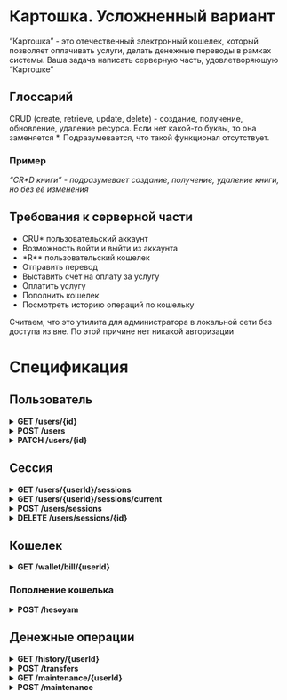 # Картошка. Усложненный вариант

“Картошка” - это отечественный электронный кошелек, который позволяет оплачивать услуги, делать денежные переводы в
рамках системы.
Ваша задача написать серверную часть, удовлетворяющую “Картошке”

## Глоссарий

CRUD (create, retrieve, update, delete) - создание, получение, обновление, удаление ресурса. Если нет какой-то буквы, то
она заменяется \*. Подразумевается, что такой функционал отсутствует.

### Пример

_“CR*D книги” - подразумевает создание, получение, удаление книги, но без её изменения_

## Требования к серверной части

* CRU* пользовательский аккаунт
* Возможность войти и выйти из аккаунта
* \*R** пользовательский кошелек
* Отправить перевод
* Выставить счет на оплату за услугу
* Оплатить услугу
* Пополнить кошелек
* Посмотреть историю операций по кошельку

Считаем, что это утилита для администратора в локальной сети без доступа из вне. По этой причине нет никакой авторизации

# Спецификация

## Пользователь

<details>
<summary><strong>GET /users/{id}</strong></summary>
Возвращает информацию о пользователе по его идентификатору

### Request

#### Parameters

| Свойство | Расположение | Тип    | Описание                   |
|----------|--------------|--------|----------------------------|
| id       | queryParams  | string | идентификатор пользователя |

### Response

| Http code | Описание       |
|-----------|----------------|
| 200       | Успешный вызов |

Пример:

```json
{
  "id": "uuid",
  "walletId": "string",
  "firstName": "string",
  "lastName": "string",
  "fullName": "string", //firstName + ' ' + lastName
  "email": "string",
  "phone": long,
  "registrationDate": "dd-mm-yyyy",
  "lastUpdateDate": "dd-mm-yyyy",
  "age": int
}
```

</details>

<details>
<summary><strong>POST /users</strong></summary>
Регистрирует нового пользователя

### Request

#### Parameters

| Свойство  | Расположение | Тип    | Описание                                                              |
|-----------|--------------|--------|-----------------------------------------------------------------------|
| phone     | body         | long   | Номер телефона  пьльзователя                                          |
| password  | body         | string | Пароль пользователя                                                   |
| firstName | body         | string | Имя пользователя                                                      |
| lastName  | body         | string | Фамилия пользователя                                                  |
| email     | body         | string | Электронная почта пользователя                                        |
| age       | body         | int    | Возраст пользователя. Допустимый возраст регистрации от 18 до 100 лет |

### Response

| Http code | Описание       |
|-----------|----------------|
| 200       | Успешный вызов |

Пример:

```json
{
  "id": "uuid"
}
```

</details>

<details>
<summary><strong>PATCH /users/{id}</strong></summary>
Обновляет информацию о пользователе

### Request

#### Parameters

| Свойство  | Обязательное | Расположение | Тип    | Описание                       |
|-----------|--------------|--------------|--------|--------------------------------|
| id        | да           | queryParams  | string | Идентификатор пользователя     |
| firstName | нет          | body         | string | Имя пользователя               |
| lastName  | нет          | body         | string | Фамилия пользователя           |
| email     | нет          | body         | string | Электронная почта пользователя |

### Response

| Http code | Описание       |
|-----------|----------------|
| 200       | Успешный вызов |

Пример:

```json
{
  "id": "uuid",
  "walletId": "string",
  "firstName": "string",
  "lastName": "string",
  "fullName": "string", //firstName + ' ' + lastName
  "email": "string",
  "phone": long,
  "registrationDate": "dd-mm-yyyy",
  "lastUpdateDate": "dd-mm-yyyy",
  "age": int
}
```

</details>

## Сессия

<details>
<summary><strong>GET /users/{userId}/sessions</strong></summary>
Возвращает информацию сессиях пользователя

### Request

#### Parameters

| Свойство | Расположение | Тип    | Описание                   |
|----------|--------------|--------|----------------------------|
| userId   | queryParams  | string | Идентификатор пользователя |

### Response

| Http code | Описание       |
|-----------|----------------|
| 200       | Успешный вызов |

Пример:

```json
[
  {
    "id": "uuid",
    "userId": "uuid",
    "expirationTime": "dd-mm-yyyy",
    "active": boolean
  },
  {
    ...
  }
]
```

</details>

<details>
<summary><strong>GET /users/{userId}/sessions/current</strong></summary>
Возвращает информацию о текущей сессии пользователя

### Request

#### Parameters

| Свойство | Расположение | Тип    | Описание                   |
|----------|--------------|--------|----------------------------|
| userId   | queryParams  | string | Идентификатор пользователя |

### Response

| Http code | Описание       |
|-----------|----------------|
| 200       | Успешный вызов |

Пример:

```json
{
  "id": "uuid",
  "userId": "uuid",
  "expirationTime": "dd-mm-yyyy",
  "active": boolean
}
```

</details>

<details>
<summary><strong>POST /users/sessions</strong></summary>
Осуществляет вход пользователя в систему. Возможно иметь несколько активных сессий.

### Request

#### Parameters

| Свойство | Расположение | Тип    | Описание                                                |
|----------|--------------|--------|---------------------------------------------------------|
| phone    | body         | long   | Номер телефона пользователя, ассоциируемого с аккаунтом |
| password | body         | string | Пароль пользователя                                     |

### Response

| Http code | Описание       |
|-----------|----------------|
| 200       | Успешный вызов |

Пример:

```json
{
  "id": "uuid",
  "userId": "uuid",
  "token": "string",
  "expirationTime": "dd-mm-yyyy"
}
```

</details>

<details>
<summary><strong>DELETE /users/sessions/{id}</strong></summary>
Удаляет сессию пользователя

### Request

#### Parameters

| Свойство | Расположение | Тип    | Описание                          |
|----------|--------------|--------|-----------------------------------|
| id       | queryParams  | string | Идентификатор сессии пользователя |

### Response

| Http code | Описание       |
|-----------|----------------|
| 200       | Успешный вызов |

Пример:

```json
{
  //empty
}
```

</details>

## Кошелек

<details>
<summary><strong>GET /wallet/bill/{userId}</strong></summary>
Возвращает информацию о счете пользователя

### Request

#### Parameters

| Свойство | Расположение | Тип    | Описание                   |
|----------|--------------|--------|----------------------------|
| userId   | queryParams  | string | Идентификатор пользователя |

### Response

| Http code | Описание       |
|-----------|----------------|
| 200       | Успешный вызов |

Пример:

```json
{
  "id": "uuid",
  "amount": long,
  "lastUpdate": "dd-mm-yyyy"
}
```

</details>

### Пополнение кошелька

<details>
<summary><strong>POST /hesoyam </strong></summary>
Пополняет кошелек

### Request

#### Parameters

| Свойство | Расположение | Тип    | Описание                                                                     |
|----------|--------------|--------|------------------------------------------------------------------------------|
| userId   | body         | string | Идентификатор пользователя                                                   |
| amount   | body         | long   | Количество копеек, зачисляемых на кошелек. Максимальное количество - 1000000 |

### Response

| Http code | Описание       |
|-----------|----------------|
| 200       | Успешный вызов |

Пример:

```json
{
  "userId": "uuid",
  "billId": "uuid",
  "amount": long
}
```

</details>

## Денежные операции

<details>
<summary><strong>GET /history/{userId} </strong></summary>
Возвращает историю операций по кошельку

### Request

#### Parameters

| Свойство | Обязательный | Расположение  | Тип    | Описание                                                                                                                                                                                                                                                                         |
|----------|--------------|---------------|--------|----------------------------------------------------------------------------------------------------------------------------------------------------------------------------------------------------------------------------------------------------------------------------------|
| userId   | да           | queryParams   | string | Идентификатор пользователя                                                                                                                                                                                                                                                       |
| type     | нет          | filter params | enum   | При указании параметра фильтрации возвращает историю, исходя из типа операции. При `type = transfer` возвращаются операции с переводом денежных средств, при `type = payment` возвращаются операции оплаты услуги, `type = refill` возвращаются операции пополнения своего счета |

### Response

| Http code | Описание       |
|-----------|----------------|
| 200       | Успешный вызов |

Пример:

```json
[
  {
    "id": "uuid",
    "userId": "uuid",
    "amount": long,
    "transactionDate": "string",
    "type": "transfer/payment",
    "receiverPhone": long, // optional. Used for type = transfer
    "maintenanceNumber": long, // optional. Used for type = payment,
    "status": "successful"
  }
]
```

</details>

<details>
<summary><strong>POST /transfers </strong></summary>
Денежная транзакция, используемая для оплаты услуги и отправки перевода

### Request

#### Parameters

| Свойство          | Обязательный | Расположение | Тип    | Описание                                                                        |
|-------------------|--------------|--------------|--------|---------------------------------------------------------------------------------|
| userId            | да           | body         | string | Идентификатор отправителя                                                       |
| receiverPhone     | нет          | body         | long   | Номер телефона получателя. Указывается, если не указан maintenanceNumber        |
| maintenanceNumber | нет          | body         | long   | Номер выставленного счета на оплату. Указывается, если не указан  receiverPhone |
| amount            | да           | body         | long   | Количество копеек                                                               |

### Response

| Http code | Описание       |
|-----------|----------------|
| 200       | Успешный вызов |

Пример:

```json
{
  "id": "uuid",
  "userId": "uuid",
  "wallet": {
    "id": "uuid",
    "amount": long
  }
}
```

</details>

<details>
<summary><strong> GET /maintenance/{userId} </strong></summary>
Возвращает информацию об счетах

### Request

#### Parameters

| Свойство | Обязательное | Расположение  | Тип    | Описание                                                                                           |
|----------|--------------|---------------|--------|----------------------------------------------------------------------------------------------------|
| userId   | да           | queryParams   | string | Идентификатор пользователя                                                                         |
| type     | нет          | filter params | string | Тип счета. Возможные значения: inbound - выставленный счет пользователю, outbound - исзодящий счет |

### Response

| Http code | Описание       |
|-----------|----------------|
| 200       | Успешный вызов |

Пример:

```json
[
  {
    "id": "uuid",
    "type": "inbound/outbound",
    "amount": long,
    "maintenanceNumber": long,
    "status": "enum", //paid/unpaid
    "transactionDate": "dd-mm-yyyy"
  }
]
```

</details>

<details>
<summary><strong> POST /maintenance </strong></summary>
Генерирует счет на оплату

### Request

#### Parameters

| Свойство | Расположение | Тип    | Описание                                                              |
|----------|--------------|--------|-----------------------------------------------------------------------|
| userId   | body         | string | Идентификатор пользователя                                            |
| phone    | body         | long   | Номер телефона получателя, который должен будет оплатить обслуживание |
| amount   | body         | long   | Количество копеек                                                     |
| comment  | body         | string | Комментарий копеек                                                    |

### Response

| Http code | Описание       |
|-----------|----------------|
| 200       | Успешный вызов |

Пример:

```json
{
  "id": "uuid",
  "maintenanceNumber": long,
  "status": "enum" //unpaid
}
```

</details>